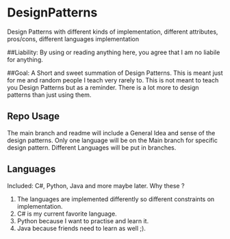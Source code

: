 # DesignPatterns
Design Patterns with different kinds of implementation, different attributes, pros/cons, different languages implementation

##Liability: 
By using or reading anything here, you agree that I am no liabile for anything.

##Goal: 
    A Short and sweet summation of Design Patterns. This is meant just for me and random people I teach very rarely to. 
    This is not meant to teach you Design Patterns but as a reminder. There is a lot more to design patterns than just using them.
    
    
## Repo Usage
The main branch and readme will include a General Idea and sense of the design patterns. 
Only one language will be on the Main branch for specific design pattern. Different Languages will be put in branches.

## Languages
Included: C#, Python, Java and more maybe later.
Why these ? 
1. The languages are implemented differently so different constraints on implementation.
2. C# is my current favorite language.
3. Python because I want to practise and learn it.
4. Java because friends need to learn as well ;).
